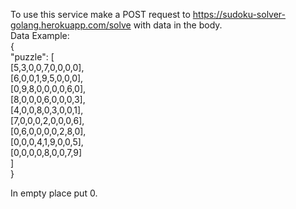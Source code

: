 To use this service make a POST request to https://sudoku-solver-golang.herokuapp.com/solve with data in the body.<br>
Data Example:<br>
{<br>
"puzzle": [<br>
[5,3,0,0,7,0,0,0,0],<br>
[6,0,0,1,9,5,0,0,0],<br>
[0,9,8,0,0,0,0,6,0],<br>
[8,0,0,0,6,0,0,0,3],<br>
[4,0,0,8,0,3,0,0,1],<br>
[7,0,0,0,2,0,0,0,6],<br>
[0,6,0,0,0,0,2,8,0],<br>
[0,0,0,4,1,9,0,0,5],<br>
[0,0,0,0,8,0,0,7,9]<br>
]<br>
}<br>

In empty place put 0.
